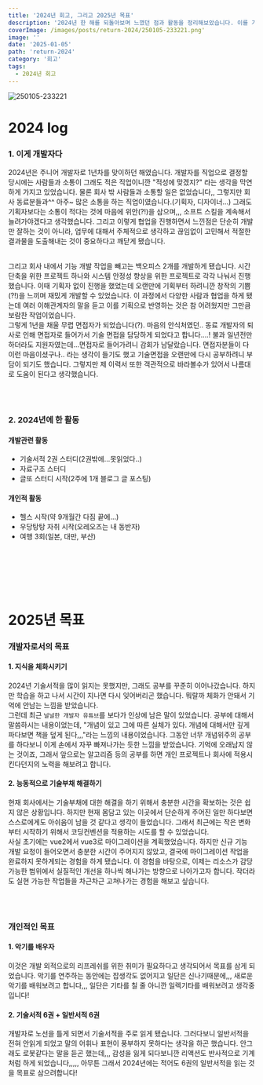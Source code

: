 ```yaml
---
title: '2024년 회고, 그리고 2025년 목표'
description: '2024년 한 해를 되돌아보며 느꼈던 점과 활동을 정리해보았습니다. 이를 기반으로 2025년에는 무엇을 할 지 개발자로서의 목표, 그리고 개인적인 목표를 세워보았습니다.'
coverImage: /images/posts/return-2024/250105-233221.png'
image: ''
date: '2025-01-05'
path: 'return-2024'
category: '회고'
tags:
  - 2024년 회고
---
```


![250105-233221](/images/posts/return-2024/250105-233221.png)

# 2024 log

### 1. 이게 개발자다

2024년은 주니어 개발자로 1년차를 맞이하던 해였습니다. 개발자를 직업으로 결정할 당시에는 사람들과 소통이 그래도 적은 직업이니깐 "적성에 맞겠지?" 라는 생각을 막연하게 가지고 있었습니다. 물론 회사 밖 사람들과 소통할 일은 없었습니다,, 그렇지만 회사 동료분들과^^ 아주~ 많은 소통을 하는 직업이였습니다.(기획자, 디자이너...) 그래도 기획자보다는 소통이 적다는 것에 마음에 위안(?!)을 삼으며,,, 소프트 스킬을 계속해서 늘려가야겠다고 생각했습니다. 그리고 이렇게 협업을 진행하면서 느낀점은 단순히 개발만 잘하는 것이 아니라, 업무에 대해서 주체적으로 생각하고 끊임없이 고민해서 적절한 결과물을 도출해내는 것이 중요하다고 깨닫게 됐습니다.

<br />
그리고 회사 내에서 기능 개발 작업을 빼고는 백오피스 2개를 개발하게 됐습니다. 시간 단축을 위한 프로젝트 하나와 시스템 안정성 향상을 위한 프로젝트로 각각 나눠서 진행했습니다. 이때 기획자 없이 진행을 했었는데 오랜만에 기획부터 하려니깐 창작의 기쁨(?!)을 느끼며 재밌게 개발할 수 있었습니다. 이 과정에서 다양한 사람과 협업을 하게 됐는데 여러 이해관계자의 말을 듣고 이를 기획으로 반영하는 것은 참 어려웠지만 그만큼 보람찬 작업이었습니다.

<br />
그렇게 1년을 채울 무렵 면접자가 되었습니다(?). 마음의 안식처였던.. 동료 개발자의 퇴사로 인해 면접자로 들어가서 기술 면접을 담당하게 되었다고 합니다....! 불과 일년전만 하더라도 지원자였는데...면접자로 들어가려니 감회가 남달랐습니다. 면접자분들이 다 이런 마음이셨구나.. 라는 생각이 들기도 했고 기술면접을 오랜만에 다시 공부하려니 부담이 되기도 했습니다. 그렇지만 제 이력서 또한 객관적으로 바라볼수가 있어서 나름대로 도움이 된다고 생각했습니다.

<br /><br />

### 2. 2024년에 한 활동

#### 개발관련 활동

- 기술서적 2권 스터디(2권밖에...못읽었다..)
- 자료구조 스터디
- 글또 스터디 시작(2주에 1개 블로그 글 포스팅)

#### 개인적 활동

- 헬스 시작(약 9개월간 다짐 끝에...)
- 우당탕탕 자취 시작(오레오즈는 내 동반자)
- 여행 3회(일본, 대만, 부산)

<br /><br /><br /><br /><br />

# 2025년 목표

### 개발자로서의 목표

#### 1. 지식을 체화시키기

2024년 기술서적을 많이 읽지는 못했지만, 그래도 공부를 꾸준히 이어나갔습니다. 하지만 학습을 하고 나서 시간이 지나면 다시 잊어버리곤 했습니다. 뭐랄까 체화가 안돼서 기억에 안남는 느낌을 받았습니다.
<br />
그런데 최근 `널널한 개발자 유튜브`를 보다가 인상에 남은 말이 있었습니다. 공부에 대해서 말씀하시는 내용이었는데,
"개념이 있고 그에 따른 실체가 있다. 개념에 대해서만 깊게 파다보면 책을 덮게 된다,,,"라는 느낌의 내용이었습니다. 그동안 너무 개념위주의 공부를 하다보니 이게 손에서 자꾸 빠져나가는 듯한 느낌을 받았습니다. 기억에 오래남지 않는 것이죠, 그래서 앞으로는 알고리즘 등의 공부를 하면 개인 프로젝트나 회사에 적용시킨다던지의 노력을 해보려고 합니다.

#### 2. 능동적으로 기술부채 해결하기

현재 회사에서는 기술부채에 대한 해결을 하기 위해서 충분한 시간을 확보하는 것은 쉽지 않은 상황입니다. 하지만 현재 몸담고 있는 이곳에서 단순하게 주어진 일만 하다보면 스스로에게도 아쉬움이 남을 것 같다고 생각이 들었습니다. 그래서 최근에는 작은 변화부터 시작하기 위해서 코딩컨벤션을 적용하는 시도를 할 수 있었습니다.
<br />
사실 초기에는 vue2에서 vue3로 마이그레이션을 계획했었습니다. 하지만 신규 기능 개발 요청이 들어오면서 충분한 시간이 주어지지 않았고, 결국에 마이그레이션 작업을 완료하지 못하게되는 경험을 하게 됐습니다.
이 경험을 바탕으로, 이제는 리소스가 감당 가능한 범위에서 실질적인 개선을 하나씩 해나가는 방향으로 나아가고자 합니다. 작더라도 실현 가능한 작업들을 차근차근 고쳐나가는 경험을 해보고 싶습니다.

<br /><br />

### 개인적인 목표

#### 1. 악기를 배우자

이것은 개발 외적으로의 리프레쉬를 위한 취미가 필요하다고 생각되어서 목표를 삼게 되었습니다. 악기를 연주하는 동안에는 잡생각도 없어지고 일단은 신나기때문에,,, 새로운 악기를 배워보려고 합니다,,, 일단은 기타를 칠 줄 아니깐 일렉기타를 배워보려고 생각중입니다!

#### 2. 기술서적 6권 + 일반서적 6권

개발자로 노선을 틀게 되면서 기술서적을 주로 읽게 됐습니다. 그러다보니 일반서적을 전혀 안읽게 되었고 말의 어휘나 표현이 풍부하지 못하다는 생각을 하곤 했습니다. 안그래도 로봇같다는 말을 듣곤 했는데,,, 감성을 잃게 되다보니깐 리액션도 반사적으로 기계처럼 하게 되었습니다,,,,, 아무튼 그래서 2024년에는 적어도 6권의 일반서적을 읽는 것을 목표로 삼으려합니다!
